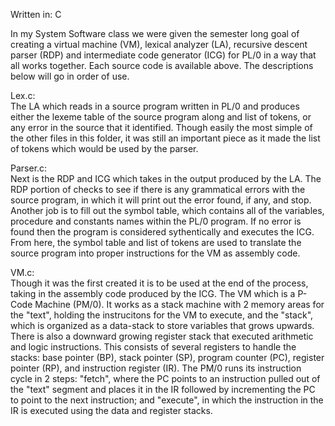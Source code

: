 Written in: C    
   
In my System Software class we were given the semester long goal of creating a virtual machine (VM), lexical analyzer (LA), recursive descent parser (RDP) and intermediate code generator (ICG) for PL/0 in a way that all works together. Each source code is available above. The descriptions below will go in order of use.  
   
Lex.c:   
The LA which reads in a source program written in PL/0 and produces either the lexeme table of the source program along and list of tokens, or any error in the source that it identified. Though easily the most simple of the other files in this folder, it was still an important piece as it made the list of tokens which would be used by the parser.    
   
Parser.c:   
Next is the RDP and ICG which takes in the output produced by the LA. The RDP portion of checks to see if there is any grammatical errors with the source program, in which it will print out the error found, if any, and stop. Another job is to fill out the symbol table, which contains all of the variables, procedure and constants names within the PL/0 program. If no error is found then the program is considered sythentically and executes the ICG. From here, the symbol table and list of tokens are used to translate the source program into proper instructions for the VM as assembly code.


VM.c:   
Though it was the first created it is to be used at the end of the process, taking in the assembly code produced by the ICG. The VM which is a P-Code Machine (PM/0). It works as a stack machine with 2 memory areas for the "text", holding the instrucitons for the VM to execute, and the "stack", which is organized as a data-stack to store variables that grows upwards. There is also a downward growing register stack that executed arithmetic and logic instructions. This consists of several registers to handle the stacks: base pointer (BP), stack pointer (SP), program counter (PC), register pointer (RP), and instruction register (IR). The PM/0 runs its instruction cycle in 2 steps: "fetch", where the PC points to an instruction pulled out of the "text" segment and places it in the IR followed by incrementing the PC to point to the next instruction; and "execute", in which the instruction in the IR is executed using the data and register stacks.      
